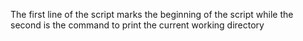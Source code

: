 The first line of the script marks the beginning of the script while the second is the command to print the current working directory
